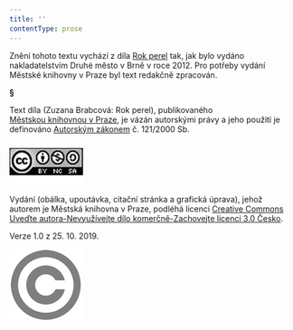 ```yaml
---
title: ''
contentType: prose
---
```


Znění tohoto textu vychází z díla [Rok perel](https://search.mlp.cz/cz/titul/rok-perel/3963706/) tak, jak bylo vydáno nakladatelstvím Druhé město v Brně v roce 2012. Pro potřeby vydání Městské knihovny v Praze byl text redakčně zpracován.

**§**

Text díla (Zuzana Brabcová: Rok perel), publikovaného [Městskou knihovnou v Praze](https://www.mlp.cz/cz/), je vázán autorskými právy a jeho použití je definováno [Autorským zákonem](https://www.mkcr.cz/predpisy-zakonu-709.html) č. 121/2000 Sb.

[![image001.jpg](./resources/image001_fmt.jpeg)](https://creativecommons.org/licenses/by-nc-sa/3.0/cz/)

Vydání (obálka, upoutávka, citační stránka a grafická úprava), jehož autorem je Městská knihovna v Praze, podléhá licenci [Creative Commons Uveďte autora-Nevyužívejte dílo komerčně-Zachovejte licenci 3.0 Česko](https://creativecommons.org/licenses/by-nc-sa/3.0/cz/).

Verze 1.0 z 25. 10. 2019.

  

![image002.jpg](./resources/image002_fmt.jpeg)

